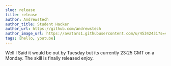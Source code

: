 ```yaml
---
slug: release
title: release
author: Andrewstech
author_title: Student Hacker
author_url: https://github.com/andrewstech
author_image_url: https://avatars1.githubusercontent.com/u/45342431?s=460&u=e2d86a137efef33f8696de951b250eb0766ed03f&v=4
tags: [hello, youtube]
---
```


Well I Said it would be out by Tuesday but its currently 23:25 GMT on a Monday. The skill is finally released enjoy.

